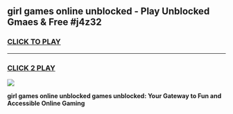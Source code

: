 
## girl games online unblocked - Play Unblocked Gmaes & Free #j4z32
<h3>
<a href="https://news.freeplayer.one?title=girl_games_online_unblocked&ref=03M">CLICK TO PLAY</a></h3>
<hr>

<h3>
<a href="https://news.freeplayer.one?title=girl_games_online_unblocked&ref=03M">CLICK 2 PLAY</a>
  
</h3>

<a href="https://news.freeplayer.one?title=girl_games_online_unblocked&ref=03M"><img src="https://clearcache.store/games.png"></a>


**girl games online unblocked games unblocked: Your Gateway to Fun and Accessible Online Gaming**
